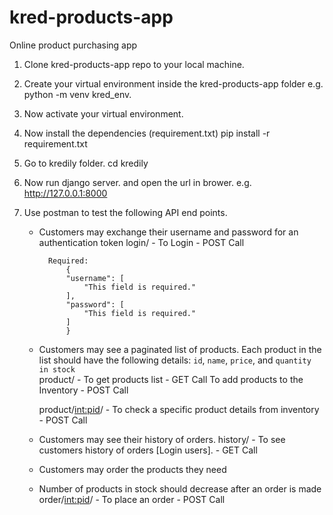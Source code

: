 # kred-products-app
Online product purchasing app

1. Clone kred-products-app repo to your local machine.

2. Create your virtual environment inside the kred-products-app folder 
	e.g. python -m venv kred_env.
	
3. Now activate your virtual environment.

4. Now install the dependencies (requirement.txt)
	pip install -r requirement.txt
	
5. Go to kredily folder.
	cd kredily
	
6. Now run django server. and open the url in brower.
	e.g. http://127.0.0.1:8000

7. Use postman to test the following API end points.
	* Customers may exchange their username and password for an authentication token
		login/ 					-	To Login - POST Call
		
			Required:
				{
				"username": [
					"This field is required."
				],
				"password": [
					"This field is required."
				]
				}
	
	
	* Customers may see a paginated list of products. Each product in the list should have the following details: `id`, `name`, `price`, and `quantity in stock`	
		product/				-	To get products list - GET Call
									To add products to the Inventory - POST Call
									
		product/<int:pid>/		-	To check a specific product details from inventory - POST Call
	
	* Customers may see their history of orders.
		history/				-	To see customers history of orders [Login users]. - GET Call
	
	* Customers may order the products they need
	* Number of products in stock should decrease after an order is made
		order/<int:pid>/		-	To place an order - POST Call
	




